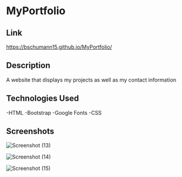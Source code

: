 # MyPortfolio 

## Link
https://bschumann15.github.io/MyPortfolio/

## Description
A website that displays my projects as well as my contact information

## Technologies Used
-HTML
-Bootstrap
-Google Fonts
-CSS

## Screenshots
![Screenshot (13)](https://user-images.githubusercontent.com/85006501/127847076-02025265-3eef-4a42-9c0d-2ca2f22dad08.png)

![Screenshot (14)](https://user-images.githubusercontent.com/85006501/127847127-56fa7145-e586-4462-ab5f-aff9411ebb7d.png)

![Screenshot (15)](https://user-images.githubusercontent.com/85006501/127847182-8beada43-12b6-4074-9bb7-0572930b22b7.png)

